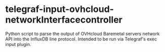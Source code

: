 # telegraf-input-ovhcloud-networkInterfacecontroller
Python script to parse the output of OVHcloud Baremetal servers network API into the InfluxDB line protocol. Intended to be run via Telegraf's exec input plugin.
